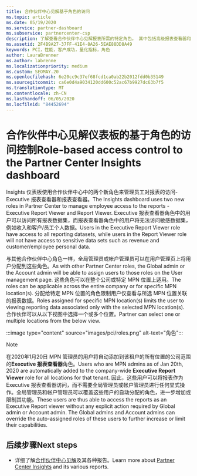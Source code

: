 ```yaml
---
title: 合作伙伴中心见解基于角色的访问
ms.topic: article
ms.date: 05/19/2020
ms.service: partner-dashboard
ms.subservice: partnercenter-csp
description: 了解查看合作伙伴中心见解报表所需的特定角色。 其中包括高级报表查看器和报表查看器的角色。
ms.assetid: 2F4B9A27-37FF-41E4-8A26-5EAE88DD8A49
keywords: PCI，性能，客户成功，量化指标，角色
author: LauraBrenner
ms.author: labrenne
ms.localizationpriority: medium
ms.custom: SEOMAY.20
ms.openlocfilehash: 6e20cc9c37ef68fcd1ca0ab22b2012fdd0b35149
ms.sourcegitcommit: ca6e0d4a9034120dd600c52ac67b9927dc63b7f5
ms.translationtype: MT
ms.contentlocale: zh-CN
ms.lasthandoff: 06/05/2020
ms.locfileid: "84452694"
---
```

# <a name="role-based-access-control-to-the-partner-center-insights-dashboard"></a><span data-ttu-id="e04b7-105">合作伙伴中心见解仪表板的基于角色的访问控制</span><span class="sxs-lookup"><span data-stu-id="e04b7-105">Role-based access control to the Partner Center Insights dashboard</span></span>

<span data-ttu-id="e04b7-106">Insights 仪表板使用合作伙伴中心中的两个新角色来管理员工对报表的访问-Executive 报表查看器和报表查看器。</span><span class="sxs-lookup"><span data-stu-id="e04b7-106">The Insights dashboard uses two new roles in Partner Center to manage employee access to the reports - Executive Report Viewer and Report Viewer.</span></span>  <span data-ttu-id="e04b7-107">Executive 报表查看器角色中的用户可以访问所有报表数据集，而报表查看器角色中的用户将无法访问敏感数据集，例如收入和客户/员工个人数据。</span><span class="sxs-lookup"><span data-stu-id="e04b7-107">Users in the Executive Report Viewer role have access to all reporting datasets, while users in the Report Viewer role will not have access to sensitive data sets such as revenue and customer/employee personal data.</span></span>  

<span data-ttu-id="e04b7-108">与其他合作伙伴中心角色一样，全局管理员或帐户管理员可以在用户管理页上将用户分配到这些角色。</span><span class="sxs-lookup"><span data-stu-id="e04b7-108">As with other Partner Center roles, the Global admin or the Account admin will be able to assign users to those roles on the User management page.</span></span> <span data-ttu-id="e04b7-109">这些角色可以在整个公司或特定 MPN 位置上适用。</span><span class="sxs-lookup"><span data-stu-id="e04b7-109">The roles can be applicable across the entire company or for specific MPN location(s).</span></span> <span data-ttu-id="e04b7-110">分配给特定 MPN 位置的角色限制用户仅查看与所选 MPN 位置关联的报表数据。</span><span class="sxs-lookup"><span data-stu-id="e04b7-110">Roles assigned for specific MPN location(s) limits the user to viewing reporting data associated only with the selected MPN location(s).</span></span> <span data-ttu-id="e04b7-111">合作伙伴可以从以下视图中选择一个或多个位置。</span><span class="sxs-lookup"><span data-stu-id="e04b7-111">Partner can select one or multiple locations from the below view.</span></span>

:::image type="content" source="images/pci/roles.png" alt-text="角色":::

>[!Note]
> <span data-ttu-id="e04b7-113">在2020年1月20日 MPN 管理员的用户将自动添加到该租户的所有位置的公司范围的**Executive 报表查看器**角色。</span><span class="sxs-lookup"><span data-stu-id="e04b7-113">Users who are MPN admins as of Jan 20th, 2020 are automatically added to the company-wide **Executive Report Viewer** role for all locations for that tenant.</span></span> <span data-ttu-id="e04b7-114">因此，这些用户可以将报表作为 Executive 报表查看器访问，而不需要全局管理员或帐户管理员进行任何显式操作。全局管理员和帐户管理员可以覆盖这些用户的自动分配的角色，进一步增加或限制其功能。</span><span class="sxs-lookup"><span data-stu-id="e04b7-114">These users are thus able to access the reports as an Executive Report viewer without any explicit action required by Global admin or Account admin. The Global admins and Account admins can override the auto-assigned roles of these users to further increase or limit their capabilities.</span></span>

## <a name="next-steps"></a><span data-ttu-id="e04b7-115">后续步骤</span><span class="sxs-lookup"><span data-stu-id="e04b7-115">Next steps</span></span>

- <span data-ttu-id="e04b7-116">详细了解[合作伙伴中心见解](partner-center-insights.md)及其各种报告。</span><span class="sxs-lookup"><span data-stu-id="e04b7-116">Learn more about [Partner Center Insights](partner-center-insights.md) and its various reports.</span></span>
